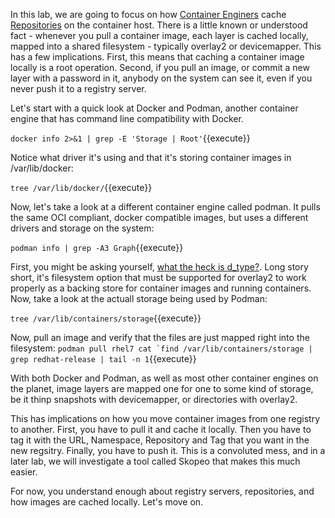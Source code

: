 In this lab, we are going to focus on how [Container Enginers](https://developers.redhat.com/blog/2018/02/22/container-terminology-practical-introduction/#h.6yt1ex5wfo3l) cache [Repositories](https://developers.redhat.com/blog/2018/02/22/container-terminology-practical-introduction/#h.20722ydfjdj8) on the container host. There is a little known or understood fact - whenever you pull a container image, each layer is cached locally, mapped into a shared filesystem - typically overlay2 or devicemapper. This has a few implications. First, this means that caching a container image locally is a root operation. Second, if you pull an image, or commit a new layer with a password in it, anybody on the system can see it, even if you never push it to a registry server.

Let's start with a quick look at Docker and Podman, another container engine that has command line compatibility with Docker. 

``docker info 2>&1 | grep -E 'Storage | Root'``{{execute}}

Notice what driver it's using and that it's storing container images in /var/lib/docker:

``tree /var/lib/docker/``{{execute}}

Now, let's take a look at a different container engine called podman. It pulls the same OCI compliant, docker compatible images, but uses a different drivers and storage on the system:

``podman info | grep -A3 Graph``{{execute}}

First, you might be asking yourself, [what the heck is d_type?](https://linuxer.pro/2017/03/what-is-d_type-and-why-docker-overlayfs-need-it/). Long story short, it's filesystem option that must be supported for overlay2 to work properly as a backing store for container images and running containers. Now, take a look at the actuall storage being used by Podman:

``tree /var/lib/containers/storage``{{execute}}

Now, pull an image and verify that the files are just mapped right into the filesystem:
``podman pull rhel7
cat `find /var/lib/containers/storage | grep redhat-release | tail -n 1``{{execute}}

With both Docker and Podman, as well as most other container engines on the planet, image layers are mapped one for one to some kind of storage, be it thinp snapshots with devicemapper, or directories with overlay2. 

This has implications on how you move container images from one registry to another. First, you have to pull it and cache it locally. Then you have to tag it with the URL, Namespace, Repository and Tag that you want in the new regsitry. Finally, you have to push it. This is a convoluted mess, and in a later lab, we will investigate a tool called Skopeo that makes this much easier.

For now, you understand enough about registry servers, repositories, and how images are cached locally. Let's move on.

